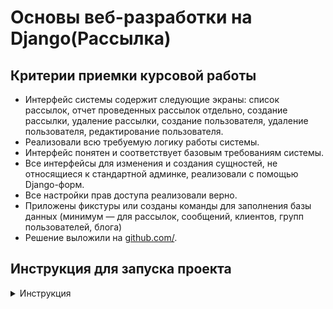 # Основы веб-разработки на Django(Рассылка)

## Критерии приемки курсовой работы

- Интерфейс системы содержит следующие экраны: список рассылок, отчет проведенных рассылок отдельно, создание рассылки,
  удаление рассылки, создание пользователя, удаление пользователя, редактирование пользователя.
- Реализовали всю требуемую логику работы системы.
- Интерфейс понятен и соответствует базовым требованиям системы.
- Все интерфейсы для изменения и создания сущностей, не относящиеся к стандартной админке, реализовали с помощью
  Django-форм.
- Все настройки прав доступа реализовали верно.
- Приложены фикстуры или созданы команды для заполнения базы данных (минимум — для рассылок, сообщений, клиентов, групп
  пользователей, блога)
- Решение выложили на [github.com/](github.com/).

## Инструкция для запуска проекта

<details>
<summary>Инструкция</summary>
1. Клонируйте данный репозиторий к себе на локальную машину:

```bash
    git clone https://github.com/ssher250110/homework_docker.git
```

2. Настройте виртуальное окружение poetry и установите библиотеки и их зависимости.

```bash
poetry env use python3.12
poetry shell
poetry install
```

3. В файле /.env_example подставьте свои переменные окружения и переименуйте файл в .env

4. Примените миграции

```bash
python manage.py migrate
```

5. Загрузите фикстуры

```bash
python3 manage.py loaddata fixtures/auth_data.json
python3 manage.py loaddata fixtures/users_data.json
python3 manage.py loaddata fixtures/mailing_data.json
python3 manage.py loaddata fixtures/blog_data.json
```

6. Запустите сервер

```bash
python3 manage.py runserver
```

7. Команда для суперпользователя

```bash
python3 manage.py csu
```

8. Команда для запуска планировщика

```bash
python3 manage.py runapscheduler
```

## Дополнение

Права доступа

`admin@admin.com` пароль `12345` - суперпользователь  
`moder@moder.com` пароль `12345` - менеджер(is_staff)  
`user@user.com` пароль `12345` - пользователь  
`user2@user2.com` пароль `12345` - пользователь
</details>
